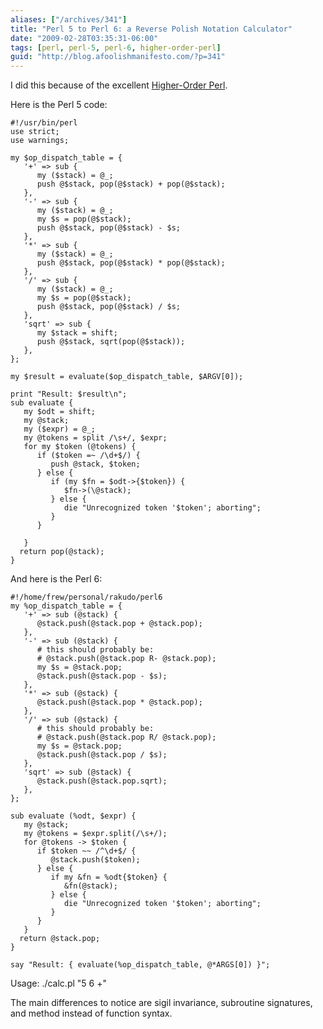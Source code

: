 ```yaml
---
aliases: ["/archives/341"]
title: "Perl 5 to Perl 6: a Reverse Polish Notation Calculator"
date: "2009-02-28T03:35:31-06:00"
tags: [perl, perl-5, perl-6, higher-order-perl]
guid: "http://blog.afoolishmanifesto.com/?p=341"
---
```

I did this because of the excellent [Higher-Order Perl](http://amazon.com/dp/1558607013/).

<!--more-->

Here is the Perl 5 code:

    #!/usr/bin/perl
    use strict;
    use warnings;

    my $op_dispatch_table = {
       '+' => sub {
          my ($stack) = @_;
          push @$stack, pop(@$stack) + pop(@$stack);
       },
       '-' => sub {
          my ($stack) = @_;
          my $s = pop(@$stack);
          push @$stack, pop(@$stack) - $s;
       },
       '*' => sub {
          my ($stack) = @_;
          push @$stack, pop(@$stack) * pop(@$stack);
       },
       '/' => sub {
          my ($stack) = @_;
          my $s = pop(@$stack);
          push @$stack, pop(@$stack) / $s;
       },
       'sqrt' => sub {
          my $stack = shift;
          push @$stack, sqrt(pop(@$stack));
       },
    };

    my $result = evaluate($op_dispatch_table, $ARGV[0]);

    print "Result: $result\n";
    sub evaluate {
       my $odt = shift;
       my @stack;
       my ($expr) = @_;
       my @tokens = split /\s+/, $expr;
       for my $token (@tokens) {
          if ($token =~ /\d+$/) {
             push @stack, $token;
          } else {
             if (my $fn = $odt->{$token}) {
                $fn->(\@stack);
             } else {
                die "Unrecognized token '$token'; aborting";
             }
          }

       }
      return pop(@stack);
    }

And here is the Perl 6:

    #!/home/frew/personal/rakudo/perl6
    my %op_dispatch_table = {
       '+' => sub (@stack) {
          @stack.push(@stack.pop + @stack.pop);
       },
       '-' => sub (@stack) {
          # this should probably be:
          # @stack.push(@stack.pop R- @stack.pop);
          my $s = @stack.pop;
          @stack.push(@stack.pop - $s);
       },
       '*' => sub (@stack) {
          @stack.push(@stack.pop * @stack.pop);
       },
       '/' => sub (@stack) {
          # this should probably be:
          # @stack.push(@stack.pop R/ @stack.pop);
          my $s = @stack.pop;
          @stack.push(@stack.pop / $s);
       },
       'sqrt' => sub (@stack) {
          @stack.push(@stack.pop.sqrt);
       },
    };

    sub evaluate (%odt, $expr) {
       my @stack;
       my @tokens = $expr.split(/\s+/);
       for @tokens -> $token {
          if $token ~~ /^\d+$/ {
             @stack.push($token);
          } else {
             if my &fn = %odt{$token} {
                &fn(@stack);
             } else {
                die "Unrecognized token '$token'; aborting";
             }
          }
       }
      return @stack.pop;
    }

    say "Result: { evaluate(%op_dispatch_table, @*ARGS[0]) }";

Usage: ./calc.pl "5 6 +"

The main differences to notice are sigil invariance, subroutine signatures, and method instead of function syntax.
